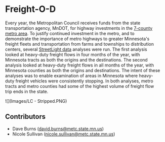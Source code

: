 # Freight-O-D

Every year, the Metropolitan Council receives funds from the state transportation agency, MnDOT, for highway investments in the [7-county metro area](https://metrocouncil.org/About-Us/Who-We-Are/The-Twin-Cities-region.aspx).  To justify continued investment in the metro, and to demonstrate the importance of metro highways to greater Minnesota's freight fleets and transportation from farms and townships to distribution centers, several [StreetLight data](https://www.streetlightdata.com/) analyses were run.  The first analysis looked at heavy-duty freight flows in four months of the year, with Minnesota tracts as both the origins and the destinations.  The second analysis looked at heavy-duty freight flows in all months of the year, with Minnesota counties as both the origins and destinations.  The intent of these analyses was to enable examination of areas in Minnesota where heavy-duty freight vehicles were consistently stopping.  In both analyses, metro tracts and metro counties had some of the highest volume of freight flow trip ends in the state.

![](Images/LC - Stripped.PNG)

## Contributors

* Dave Burns (david.burns@metc.state.mn.us)
* Nicole Sullivan (nicole.sullivan@metc.state.mn.us)
